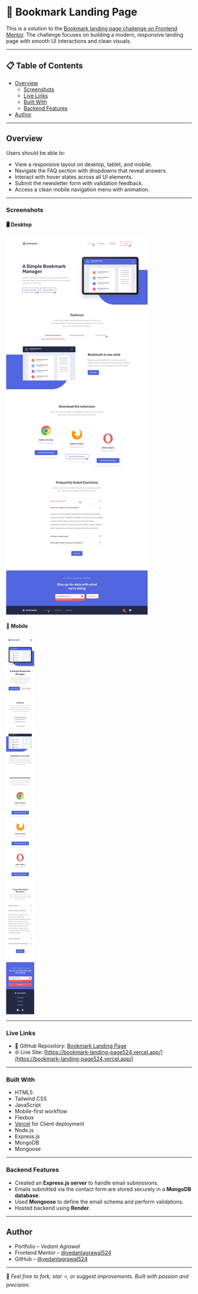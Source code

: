 # 🔖 Bookmark Landing Page

This is a solution to the [Bookmark landing page challenge on Frontend Mentor](https://www.frontendmentor.io/challenges/bookmark-landing-page-5d0b588a9edda32581d29158). The challenge focuses on building a modern, responsive landing page with smooth UI interactions and clean visuals.

---

## 📋 Table of Contents

- [Overview](#overview)
  - [Screenshots](#screenshots)
  - [Live Links](#live-links)
  - [Built With](#built-with)
  - [Backend Features](#backend-features)
- [Author](#author)

---

## Overview

Users should be able to:

- View a responsive layout on desktop, tablet, and mobile.
- Navigate the FAQ section with dropdowns that reveal answers.
- Interact with hover states across all UI elements.
- Submit the newsletter form with validation feedback.
- Access a clean mobile navigation menu with animation.

---

### Screenshots

#### 🖥️ Desktop

![Desktop Screenshot](./client/design/desktop-active-states.jpg)

#### 📱 Mobile

![Mobile Screenshot](./client/design/mobile-active-states.jpg)

---

### Live Links

- 📁 GitHub Repository: [Bookmark Landing Page](https://github.com/vedantagrawal524/bookmark-landing-page)
- 🌐 Live Site: [https://bookmark-landing-page524.vercel.app/](https://bookmark-landing-page524.vercel.app/)

---

### Built With

- HTML5  
- Tailwind CSS  
- JavaScript  
- Mobile-first workflow  
- Flexbox  
- [Vercel](https://vercel.com/) for Client deployment  
- Node.js
- Express.js
- MongoDB
- Mongoose

---

### Backend Features

- Created an **Express.js server** to handle email submissions.
- Emails submitted via the contact form are stored securely in a **MongoDB database**.
- Used **Mongoose** to define the email schema and perform validations.
- Hosted backend using **Render**.

---

## Author

- Portfolio – _Vedant Agrawal_  
- Frontend Mentor – [@vedantagrawal524](https://www.frontendmentor.io/profile/vedantagrawal524)  
- GitHub – [@vedantagrawal524](https://github.com/vedantagrawal524)  

---

📌 _Feel free to fork, star ⭐, or suggest improvements. Built with passion and precision._
